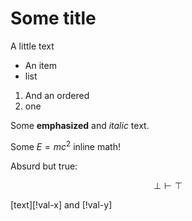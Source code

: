 # Some title

A little text

- An item
- list

1. And an ordered
2. one

Some **emphasized** and _italic_ text.

Some $E=mc^2$ inline math!

Absurd but true:

```math
\bot\vdash\top
```

[text][!val-x] and [!val-y]
